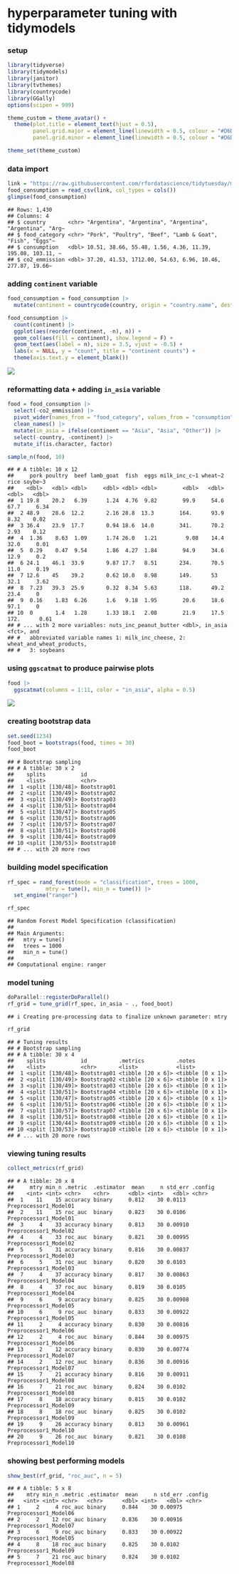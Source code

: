 hyperparameter tuning with tidymodels
================

### setup

``` r
library(tidyverse)
library(tidymodels)
library(janitor)
library(tvthemes)
library(countrycode)
library(GGally)
options(scipen = 999)

theme_custom = theme_avatar() +
  theme(plot.title = element_text(hjust = 0.5),
        panel.grid.major = element_line(linewidth = 0.5, colour = "#D6D0C4"),
        panel.grid.minor = element_line(linewidth = 0.5, colour = "#D6D0C4"))

theme_set(theme_custom)
```

### data import

``` r
link = "https://raw.githubusercontent.com/rfordatascience/tidytuesday/master/data/2020/2020-02-18/food_consumption.csv"
food_consumption = read_csv(link, col_types = cols())
glimpse(food_consumption)
```

    ## Rows: 1,430
    ## Columns: 4
    ## $ country       <chr> "Argentina", "Argentina", "Argentina", "Argentina", "Arg~
    ## $ food_category <chr> "Pork", "Poultry", "Beef", "Lamb & Goat", "Fish", "Eggs"~
    ## $ consumption   <dbl> 10.51, 38.66, 55.48, 1.56, 4.36, 11.39, 195.08, 103.11, ~
    ## $ co2_emmission <dbl> 37.20, 41.53, 1712.00, 54.63, 6.96, 10.46, 277.87, 19.66~

### adding `continent` variable

``` r
food_consumption = food_consumption |>
  mutate(continent = countrycode(country, origin = "country.name", destination = "continent"))

food_consumption |>
  count(continent) |>
  ggplot(aes(reorder(continent, -n), n)) +
  geom_col(aes(fill = continent), show.legend = F) +
  geom_text(aes(label = n), size = 3.5, vjust = -0.5) +
  labs(x = NULL, y = "count", title = "continent counts") +
  theme(axis.text.y = element_blank())
```

![](tuning_files/figure-gfm/unnamed-chunk-3-1.png)<!-- -->

### reformatting data + adding `in_asia` variable

``` r
food = food_consumption |>
  select(-co2_emmission) |>
  pivot_wider(names_from = "food_category", values_from = "consumption") |>
  clean_names() |>
  mutate(in_asia = ifelse(continent == "Asia", "Asia", "Other")) |>
  select(-country, -continent) |>
  mutate_if(is.character, factor)

sample_n(food, 10)
```

    ## # A tibble: 10 x 12
    ##     pork poultry  beef lamb_goat  fish  eggs milk_inc_c~1 wheat~2   rice soybe~3
    ##    <dbl>   <dbl> <dbl>     <dbl> <dbl> <dbl>        <dbl>   <dbl>  <dbl>   <dbl>
    ##  1 19.8    20.2   6.39      1.24  4.76  9.82        99.9     54.6  67.7     6.34
    ##  2 48.9    28.6  12.2       2.16 28.8  13.3        164.      93.9   8.32    0.02
    ##  3 36.4    23.9  17.7       0.94 18.6  14.0        341.      70.2   2.93    0.12
    ##  4  1.36    8.63  1.09      1.74 26.0   1.21         9.08    14.4  32.0     0.01
    ##  5  0.29    0.47  9.54      1.86  4.27  1.84        94.9     34.6  12.9     0.2 
    ##  6 24.1    46.1  33.9       9.87 17.7   8.51       234.      70.5  11.0     0.19
    ##  7 12.6    45    39.2       0.62 10.0   8.98       149.      53    32.1     3.62
    ##  8  7.23   39.3  25.9       0.32  8.34  5.63       118.      49.2  23.4     0   
    ##  9  0.16    1.83  6.26      1.6   9.18  1.95        20.6     18.6  97.1     0   
    ## 10  0       1.4   1.28      1.33 18.1   2.08        21.9     17.5 172.      0.61
    ## # ... with 2 more variables: nuts_inc_peanut_butter <dbl>, in_asia <fct>, and
    ## #   abbreviated variable names 1: milk_inc_cheese, 2: wheat_and_wheat_products,
    ## #   3: soybeans

### using `ggscatmat` to produce pairwise plots

``` r
food |>
  ggscatmat(columns = 1:11, color = "in_asia", alpha = 0.5)
```

![](tuning_files/figure-gfm/unnamed-chunk-5-1.png)<!-- -->

### creating bootstrap data

``` r
set.seed(1234)
food_boot = bootstraps(food, times = 30)
food_boot
```

    ## # Bootstrap sampling 
    ## # A tibble: 30 x 2
    ##    splits           id         
    ##    <list>           <chr>      
    ##  1 <split [130/48]> Bootstrap01
    ##  2 <split [130/49]> Bootstrap02
    ##  3 <split [130/49]> Bootstrap03
    ##  4 <split [130/51]> Bootstrap04
    ##  5 <split [130/47]> Bootstrap05
    ##  6 <split [130/51]> Bootstrap06
    ##  7 <split [130/57]> Bootstrap07
    ##  8 <split [130/51]> Bootstrap08
    ##  9 <split [130/44]> Bootstrap09
    ## 10 <split [130/53]> Bootstrap10
    ## # ... with 20 more rows

### building model specification

``` r
rf_spec = rand_forest(mode = "classification", trees = 1000,
            mtry = tune(), min_n = tune()) |>
  set_engine("ranger")

rf_spec
```

    ## Random Forest Model Specification (classification)
    ## 
    ## Main Arguments:
    ##   mtry = tune()
    ##   trees = 1000
    ##   min_n = tune()
    ## 
    ## Computational engine: ranger

### model tuning

``` r
doParallel::registerDoParallel()
rf_grid = tune_grid(rf_spec, in_asia ~ ., food_boot)
```

    ## i Creating pre-processing data to finalize unknown parameter: mtry

``` r
rf_grid
```

    ## # Tuning results
    ## # Bootstrap sampling 
    ## # A tibble: 30 x 4
    ##    splits           id          .metrics          .notes          
    ##    <list>           <chr>       <list>            <list>          
    ##  1 <split [130/48]> Bootstrap01 <tibble [20 x 6]> <tibble [0 x 1]>
    ##  2 <split [130/49]> Bootstrap02 <tibble [20 x 6]> <tibble [0 x 1]>
    ##  3 <split [130/49]> Bootstrap03 <tibble [20 x 6]> <tibble [0 x 1]>
    ##  4 <split [130/51]> Bootstrap04 <tibble [20 x 6]> <tibble [0 x 1]>
    ##  5 <split [130/47]> Bootstrap05 <tibble [20 x 6]> <tibble [0 x 1]>
    ##  6 <split [130/51]> Bootstrap06 <tibble [20 x 6]> <tibble [0 x 1]>
    ##  7 <split [130/57]> Bootstrap07 <tibble [20 x 6]> <tibble [0 x 1]>
    ##  8 <split [130/51]> Bootstrap08 <tibble [20 x 6]> <tibble [0 x 1]>
    ##  9 <split [130/44]> Bootstrap09 <tibble [20 x 6]> <tibble [0 x 1]>
    ## 10 <split [130/53]> Bootstrap10 <tibble [20 x 6]> <tibble [0 x 1]>
    ## # ... with 20 more rows

### viewing tuning results

``` r
collect_metrics(rf_grid)
```

    ## # A tibble: 20 x 8
    ##     mtry min_n .metric  .estimator  mean     n std_err .config              
    ##    <int> <int> <chr>    <chr>      <dbl> <int>   <dbl> <chr>                
    ##  1    11    15 accuracy binary     0.812    30 0.0113  Preprocessor1_Model01
    ##  2    11    15 roc_auc  binary     0.823    30 0.0106  Preprocessor1_Model01
    ##  3     4    33 accuracy binary     0.813    30 0.00910 Preprocessor1_Model02
    ##  4     4    33 roc_auc  binary     0.821    30 0.00995 Preprocessor1_Model02
    ##  5     5    31 accuracy binary     0.816    30 0.00837 Preprocessor1_Model03
    ##  6     5    31 roc_auc  binary     0.820    30 0.0103  Preprocessor1_Model03
    ##  7     4    37 accuracy binary     0.817    30 0.00863 Preprocessor1_Model04
    ##  8     4    37 roc_auc  binary     0.819    30 0.0105  Preprocessor1_Model04
    ##  9     6     9 accuracy binary     0.825    30 0.00908 Preprocessor1_Model05
    ## 10     6     9 roc_auc  binary     0.833    30 0.00922 Preprocessor1_Model05
    ## 11     2     4 accuracy binary     0.830    30 0.00816 Preprocessor1_Model06
    ## 12     2     4 roc_auc  binary     0.844    30 0.00975 Preprocessor1_Model06
    ## 13     2    12 accuracy binary     0.830    30 0.00774 Preprocessor1_Model07
    ## 14     2    12 roc_auc  binary     0.836    30 0.00916 Preprocessor1_Model07
    ## 15     7    21 accuracy binary     0.816    30 0.00911 Preprocessor1_Model08
    ## 16     7    21 roc_auc  binary     0.824    30 0.0102  Preprocessor1_Model08
    ## 17     8    18 accuracy binary     0.815    30 0.0102  Preprocessor1_Model09
    ## 18     8    18 roc_auc  binary     0.825    30 0.0102  Preprocessor1_Model09
    ## 19     9    26 accuracy binary     0.813    30 0.00961 Preprocessor1_Model10
    ## 20     9    26 roc_auc  binary     0.821    30 0.0108  Preprocessor1_Model10

### showing best performing models

``` r
show_best(rf_grid, "roc_auc", n = 5)
```

    ## # A tibble: 5 x 8
    ##    mtry min_n .metric .estimator  mean     n std_err .config              
    ##   <int> <int> <chr>   <chr>      <dbl> <int>   <dbl> <chr>                
    ## 1     2     4 roc_auc binary     0.844    30 0.00975 Preprocessor1_Model06
    ## 2     2    12 roc_auc binary     0.836    30 0.00916 Preprocessor1_Model07
    ## 3     6     9 roc_auc binary     0.833    30 0.00922 Preprocessor1_Model05
    ## 4     8    18 roc_auc binary     0.825    30 0.0102  Preprocessor1_Model09
    ## 5     7    21 roc_auc binary     0.824    30 0.0102  Preprocessor1_Model08
